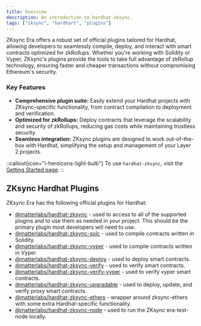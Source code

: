 ```yaml
---
title: Overview
description: An introduction to hardhat-zksync.
tags: ["zksync", "hardhart", "plugins"]
---
```


ZKsync Era offers a robust set of official plugins tailored for Hardhat, allowing developers to seamlessly compile, deploy, and interact with smart
contracts optimized for zkRollups. Whether you're working with Solidity or Vyper, ZKsync's plugins provide the tools to take full advantage of
zkRollup technology, ensuring faster and cheaper transactions without compromising Ethereum's security.

### Key Features

- **Comprehensive plugin suite:** Easily extend your Hardhat projects with ZKsync-specific functionality, from contract compilation to deployment and verification.
- **Optimized for zkRollups:** Deploy contracts that leverage the scalability and security of zkRollups, reducing gas costs while maintaining
trustless security.
- **Seamless integration:** ZKsync plugins are designed to work out-of-the-box with Hardhat, simplifying the setup and management of your Layer 2 projects.

::callout{icon="i-heroicons-light-bulb"}
To use `hardhat-zksync`, visit the [Getting Started page](/zksync-era/tooling/hardhat/guides/getting-started).
::

## ZKsync Hardhat Plugins

ZKsync Era has the following official plugins for Hardhat:

- [@matterlabs/hardhat-zksync](/zksync-era/tooling/hardhat/plugins/hardhat-zksync) - used to access to all of the supported plugins and to use them
as needed in your project. This should be the primary plugin most developers will need to use.
- [@matterlabs/hardhat-zksync-solc](/zksync-era/tooling/hardhat/plugins/hardhat-zksync-solc) - used to compile contracts written in Solidity.
- [@matterlabs/hardhat-zksync-vyper](/zksync-era/tooling/hardhat/plugins/hardhat-zksync-vyper) - used to compile contracts written in Vyper.
- [@matterlabs/hardhat-zksync-deploy](/zksync-era/tooling/hardhat/plugins/hardhat-zksync-deploy) - used to deploy smart contracts.
- [@matterlabs/hardhat-zksync-verify](/zksync-era/tooling/hardhat/plugins/hardhat-zksync-verify) - used to verify smart contracts.
- [@matterlabs/hardhat-zksync-verify-vyper](/zksync-era/tooling/hardhat/plugins/hardhat-zksync-verify-vyper) - used to verify vyper smart contracts.
- [@matterlabs/hardhat-zksync-upgradable](/zksync-era/tooling/hardhat/plugins/hardhat-zksync-upgradable) - used to deploy, update, and verify proxy
  smart contracts.
- [@matterlabs/hardhat-zksync-ethers](/zksync-era/tooling/hardhat/plugins/hardhat-zksync-ethers) - wrapper around zksync-ethers with some extra
Hardhat-specific functionality.
- [@matterlabs/hardhat-zksync-node](/zksync-era/tooling/hardhat/plugins/hardhat-zksync-node) - used to run the ZKsync era-test-node locally.
